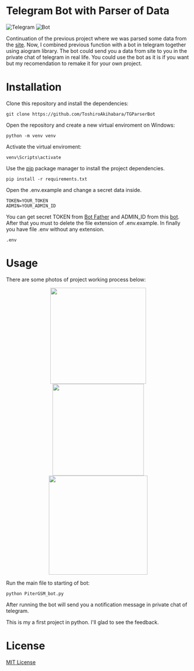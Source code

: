 # Telegram Bot with Parser of Data

![Telegram](https://github.com/ToshiroAkihabara/icons/blob/main/telegram_icon-icons.com_72055%20(1).png)
![Bot](https://github.com/ToshiroAkihabara/icons/blob/main/user_bot_robot_icon_146900.png)

Continuation of the previous project where we was parsed some data from the [site](https://pitergsm.ru/). 
Now, I combined previous function with a bot in telegram together using aiogram library. 
The bot could send you a data from site to you in the private chat of telegram in real life. 
You could use the bot as it is if you want but my recomendation to remake it for your own project.


# Installation

Clone this repository and install the dependencies:
```
git clone https://github.com/ToshiroAkihabara/TGParserBot
```
Open the repository and create a new virtual enviroment on Windows:
```
python -m venv venv
```
Activate the virtual enviroment:
```
venv\Scripts\activate
```
Use the [pip](https://pip.pypa.io/en/stable/) package manager to install the project dependencies.
```
pip install -r requirements.txt
```
Open the .env.example and change a secret data inside. 
```
TOKEN=YOUR_TOKEN
ADMIN=YOUR_ADMIN_ID
```
You can get secret TOKEN from [Bot Father](https://t.me/bote_father) and ADMIN_ID from this [bot](https://t.me/username_to_id_bot).
After that you must to delete the file extension of .env.example. In finally you have file .env without any extension. 
```
.env
```
# Usage
There are some photos of project working process below:

<div id="header" align="center">
<img src="https://github.com/ToshiroAkihabara/icons/blob/main/photos/mainmenu.png" width="262"/>
<img src="https://github.com/ToshiroAkihabara/icons/blob/main/photos/models.png" width="250"/>
<img src="https://github.com/ToshiroAkihabara/icons/blob/main/photos/iphones.png" width="270"/>
</div>

Run the main file to starting of bot: 
```
python PiterGSM_bot.py
```
After running the bot will send you a notification message in private chat of telegram. 


This is my a first project in python. I'll glad to see the feedback.
# License

[MIT License](https://choosealicense.com/licenses/mit/)
